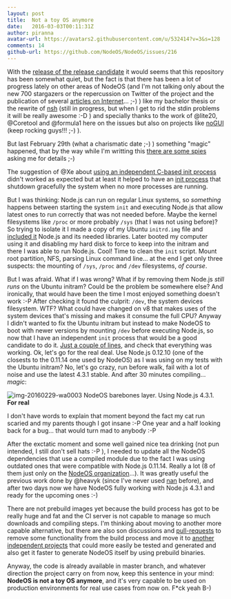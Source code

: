 ```yaml
---
layout: post
title:  Not a toy OS anymore
date:   2016-03-03T00:11:31Z
author: piranna
avatar-url: https://avatars2.githubusercontent.com/u/532414?v=3&s=128
comments: 14
github-url: https://github.com/NodeOS/NodeOS/issues/216
---
```

With the [release of the release candidate](https://github.com/NodeOS/NodeOS/issues/181) it would seems that this repository has been somewhat quiet, but the fact is that there has been a lot of progress lately on other areas of NodeOS (and I'm not talking only about the new 700 stargazers or the repercussion on Twitter of the project and the publication of several [articles on Internet](https://www.toptal.com/nodejs/nodeos-the-javascript-based-operating-system)... ;-) ) like my bachelor thesis or the rewrite of [nsh](https://github.com/piranna/nsh) (still in progress, but when I get to rid the stdin problems it will be really awesome :-D ) and specially thanks to the work of @lite20, @Coretool and @formula1 here on the issues but also on projects like [noGUI](https://github.com/Coretool/noGUI) (keep rocking guys!!! ;-) ).

But last February 29th (what a charismatic date ;-) ) something "magic" happened, that by the way while I'm writting this [there are some spies](https://github.com/NodeOS/NodeOS/commit/050bb316986953726f661eb771fa3bb822890693#commitcomment-16460007) asking me for details ;-)

The suggestion of @Xe about [using an independent C-based init process](https://github.com/NodeOS/NodeOS/issues/187#issuecomment-164025249) didn't worked as expected but at least it helped to have an [init process](https://github.com/piranna/nodeos-init) that shutdown gracefully the system when no more processes are running.

But I was thinking: Node.js can run on regular Linux systems, so _something_ happens between starting the system `init` and executing Node.js that allow latest ones to run correctly that was not needed before. Maybe the kernel filesystems like `/proc` or more probably `/sys` (that I was not using before)? So trying to isolate it I made a copy of my Ubuntu `initrd.img` file and [included it](https://scaryreasoner.wordpress.com/2009/08/29/debugging-the-linux-boot-process/) Node.js and its needed libraries. Later booted my computer using it and disabling my hard disk to force to keep into the initram and there I was able to run Node.js. Cool! Time to clean the `init` script. Mount root partition, NFS, parsing Linux command line... at the end I get only three suspects: the mounting of `/sys`, `/proc` and `/dev` filesystems, _of course_.

But I was afraid. What if I was wrong? What if by removing them Node.js _still runs_ on the Ubuntu initram? Could be the problem be somewhere else? And ironically, that would have been the time I most enjoyed something doesn't work :-P After checking it found the culprit: `/dev`, the system devices filesystem. WTF? What could have changed on v8 that makes uses of the system devices that's missing and makes it consume the full CPU? Anyway I didn't wanted to fix the Ubuntu initram but instead to make NodeOS to boot with newer versions by mounting `/dev` before executing Node.js, so now that I have an independent `init` process that would be a good candidate to do it. [Just a couple of lines](https://github.com/piranna/nodeos-init/commit/e60693419caf5f8740d2b1b6767e8dccd85bbf59), and check that everything was working. Ok, let's go for the real deal. Use Node.js 0.12.10 (one of the closests to the 0.11.14 one used by NodeOS) as I was using on my tests with the Ubuntu initram? No, let's go crazy, run before walk, fail with a lot of noise and use the latest 4.3.1 stable. And after 30 minutes compiling... _magic_:

![img-20160229-wa0003](https://cloud.githubusercontent.com/assets/532414/13479054/a51aa6c0-e0d4-11e5-930b-aaa9e8d51470.jpg)
NodeOS barebones layer. Using Node.js 4.3.1. **For real**

I don't have words to explain that moment beyond the fact my cat run scaried and my parents though I got insane :-P One year and a half looking back for a bug... that would turn mad to anybody :-P

After the exctatic moment and some well gained nice tea drinking (not pun intended, I still don't sell hats :-P ), I needed to update all the NodeOS dependencies that use a compiled module due to the fact I was using outdated ones that were compatible with Node.js 0.11.14. Really a lot (8 of them just only on the [NodeOS organization](https://github.com/NodeOS)...). It was greatly useful the previous work done by @heavyk (since I've never used [nan](https://github.com/nodejs/nan) before), and after two days now we have NodeOS fully working with Node.js 4.3.1 and ready for the upcoming ones :-)

There are not prebuild images yet because the build process has got to be really huge and fat and the CI server is not capable to manage so much downloads and compiling steps. I'm thinking about moving to another more capable alternative, but there are also son discussions and [pull-requests](https://github.com/NodeOS/NodeOS/pull/214) to remove some functionality from the build process and move it to [another independent projects](https://github.com/NodeOS/nodeos-cross-toolchain) that could more easily be tested and generated and also get it faster to generate NodeOS itself by using prebuild binaries.

Anyway, the code is already available in master branch, and whatever direction the project carry on from now, keep this sentence in your mind: **NodeOS is not a toy OS anymore**, and it's very capable to be used on production environments for real use cases from now on. F*ck yeah B-)

